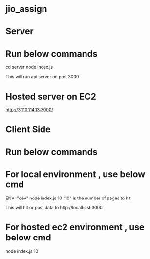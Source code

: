 # jio_assign

# Server
# Run below commands

cd server
node index.js

This will run api server on port 3000

# Hosted server on EC2

http://3.110.114.13:3000/

# Client Side

# Run below commands

# For local environment , use below cmd

ENV="dev" node index.js 10
"10" is the number of pages to hit

This will hit or post data to http://localhost:3000

# For hosted ec2 environment , use below cmd
node index.js 10

